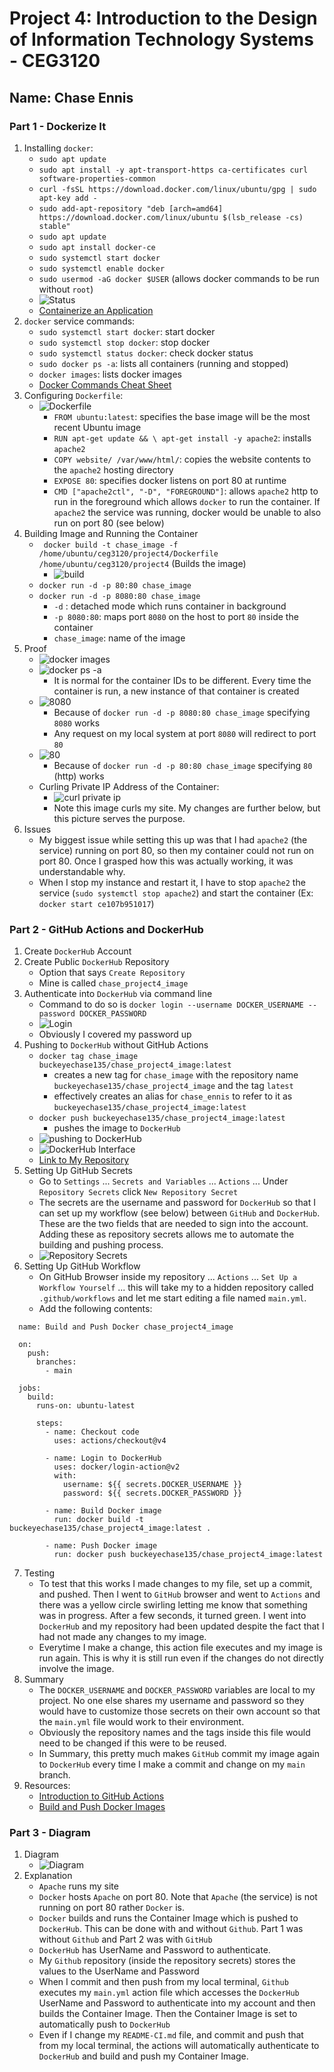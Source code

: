 # Project 4: Introduction to the Design of Information Technology Systems - CEG3120
 
## Name: Chase Ennis      

### Part 1 - Dockerize It

1. Installing `docker`:
   * `sudo apt update`
   * `sudo apt install -y apt-transport-https ca-certificates curl software-properties-common`
   * `curl -fsSL https://download.docker.com/linux/ubuntu/gpg | sudo apt-key add -`
   * `sudo add-apt-repository "deb [arch=amd64] https://download.docker.com/linux/ubuntu $(lsb_release -cs) stable"`
   * `sudo apt update`
   * `sudo apt install docker-ce`
   * `sudo systemctl start docker`
   * `sudo systemctl enable docker`
   * `sudo usermod -aG docker $USER` (allows docker commands to be run without `root`)
   * ![Status](images/part1/working.png)
   * [Containerize an Application](https://docs.docker.com/get-started/02_our_app/)
2. `docker` service commands:
   * `sudo systemctl start docker`: start docker
   * `sudo systemctl stop docker`: stop docker
   * `sudo systemctl status docker`: check docker status
   * `sudo docker ps -a`: lists all containers (running and stopped)
   * `docker images`: lists docker images
   * [Docker Commands Cheat Sheet](https://www.geeksforgeeks.org/docker-cheat-sheet/)
3. Configuring `Dockerfile`:
   * ![Dockerfile](images/part1/docker.png)
       * `FROM ubuntu:latest`: specifies the base image will be the most recent Ubuntu image
       * `RUN apt-get update && \ apt-get install -y apache2`: installs `apache2`
       * `COPY website/ /var/www/html/`: copies the website contents to the `apache2` hosting directory
       * `EXPOSE 80`: specifies docker listens on port 80 at runtime
       * `CMD ["apache2ctl", "-D", "FOREGROUND"]`: allows `apache2` http to run in the foreground which allows `docker` to run the container. If `apache2` the service was running, docker would be unable to also run on port 80 (see below)
4. Building Image and Running the Container
   * ` docker build -t chase_image -f /home/ubuntu/ceg3120/project4/Dockerfile /home/ubuntu/ceg3120/project4` (Builds the image)
      * ![build](images/part1/building.png)
   * `docker run -d -p 80:80 chase_image`
   * `docker run -d -p 8080:80 chase_image`
      * `-d` : detached mode which runs container in background
      * `-p 8080:80`: maps port `8080` on the host to port `80` inside the container
      * `chase_image`: name of the image
5. Proof
   * ![docker images](images/part1/dockerimages.png)
   * ![docker ps -a](images/part1/dockerpsa.png)
      * It is normal for the container IDs to be different. Every time the container is run, a new instance of that container is created
   * ![8080](images/part1/8080.png)
      * Because of `docker run -d -p 8080:80 chase_image` specifying `8080` works
      * Any request on my local system at port `8080` will redirect to port `80`
   * ![80](images/part1/80.png)
      * Because of `docker run -d -p 80:80 chase_image` specifying `80` (http) works
   * Curling Private IP Address of the Container:
      * ![curl private ip](images/part1/curlprivateip.png)
      * Note this image curls my site. My changes are further below, but this picture serves the purpose.
6. Issues
   * My biggest issue while setting this up was that I had `apache2` (the service) running on port 80, so then my container could not run on port 80. Once I grasped how this was actually working, it was understandable why.
   * When I stop my instance and restart it, I have to stop `apache2` the service (`sudo systemctl stop apache2`) and start the container (Ex: `docker start ce107b951017`)

### Part 2 - GitHub Actions and DockerHub

1. Create `DockerHub` Account
2. Create Public `DockerHub` Repository
   * Option that says `Create Repository`
   * Mine is called `chase_project4_image`
3. Authenticate into `DockerHub` via command line
   * Command to do so is `docker login --username DOCKER_USERNAME --password DOCKER_PASSWORD`
   * ![Login](images/part2/dockerlogin.png)
   * Obviously I covered my password up
4. Pushing to `DockerHub` without GitHub Actions
   * `docker tag chase_image buckeyechase135/chase_project4_image:latest`
      * creates a new tag for `chase_image` with the repository name `buckeyechase135/chase_project4_image` and the tag `latest`
      * effectively creates an alias for `chase_ennis` to refer to it as `buckeyechase135/chase_project4_image:latest`
   * `docker push buckeyechase135/chase_project4_image:latest`
      * pushes the image to `DockerHub`
   * ![pushing to DockerHub](images/part2/push.png)
   * ![DockerHub Interface](images/part2/dockerhub.png)
   * [Link to My Repository](https://hub.docker.com/r/buckeyechase135/chase_project4_image)
5. Setting Up GitHub Secrets
   * Go to `Settings` ... `Secrets and Variables` ... `Actions` ... Under `Repository Secrets` click `New Repository Secret`
   * The secrets are the username and password for `DockerHub` so that I can set up my workflow (see below) between `GitHub` and `DockerHub`. These are the two fields that are needed to sign into the account. Adding these as repository secrets allows me to automate the building and pushing process.
   * ![Repository Secrets](images/part2/secrets.png)
6. Setting Up GitHub Workflow
   * On GitHub Browser inside my repository ... `Actions` ... `Set Up a Workflow Yourself` ... this will take my to a hidden repository called `.github/workflows` and let me start editing a file named `main.yml`.
   * Add the following contents:
  ```
    name: Build and Push Docker chase_project4_image
    
    on:
      push:
        branches:
          - main
    
    jobs:
      build:
        runs-on: ubuntu-latest
    
        steps:
          - name: Checkout code
            uses: actions/checkout@v4
    
          - name: Login to DockerHub
            uses: docker/login-action@v2
            with:
              username: ${{ secrets.DOCKER_USERNAME }}
              password: ${{ secrets.DOCKER_PASSWORD }}
    
          - name: Build Docker image
            run: docker build -t buckeyechase135/chase_project4_image:latest .
    
          - name: Push Docker image
            run: docker push buckeyechase135/chase_project4_image:latest

   ```
7. Testing
     * To test that this works I made changes to my file, set up a commit, and pushed. Then I went to `GitHub` browser and went to `Actions` and there was a yellow circle swirling letting me know that something was in progress. After a few seconds, it turned green. I went into `DockerHub` and my repository had been updated despite the fact that I had not made any changes to my image.
     * Everytime I make a change, this action file executes and my image is run again. This is why it is still run even if the changes do not directly involve the image.
8. Summary
    * The `DOCKER_USERNAME` and `DOCKER_PASSWORD` variables are local to my project. No one else shares my username and password so they would have to customize those secrets on their own account so that the `main.yml` file would work to their environment.
    * Obviously the repository names and the tags inside this file would need to be changed if this were to be reused.
    * In Summary, this pretty much makes `GitHub` commit my image again to `DockerHub` every time I make a commit and change on my `main` branch.
9. Resources:
   * [Introduction to GitHub Actions](https://docs.docker.com/build/ci/github-actions/)
   * [Build and Push Docker Images](https://github.com/marketplace/actions/build-and-push-docker-images)

### Part 3 - Diagram

1. Diagram
   * ![Diagram](images/part3/diagram.png)
2. Explanation
   * `Apache` runs my site
   * `Docker` hosts `Apache` on port 80. Note that `Apache` (the service) is not running on port 80 rather `Docker` is.
   * `Docker` builds and runs the Container Image which is pushed to `DockerHub`. This can be done with and without `Github`. Part 1 was without `Github` and Part 2 was with `GitHub`
   * `DockerHub` has UserName and Password to authenticate.
   * My `Github` repository (inside the repository secrets) stores the values to the UserName and Password
   * When I commit and then push from my local terminal, `Github` executes my `main.yml` action file which accesses the `DockerHub` UserName and Password to authenticate into my account and then builds the Container Image. Then the Container Image is set to automatically push to `DockerHub`
   * Even if I change my `README-CI.md` file, and commit and push that from my local terminal, the actions will automatically authenticate to `DockerHub` and build and push my Container Image. 

